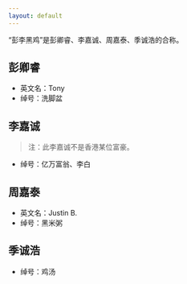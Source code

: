```yaml
---
layout: default
---
```

“彭李黑鸡”是彭卿睿、李嘉诚、周嘉泰、季诚浩的合称。

## 彭卿睿
- 英文名：Tony
- 绰号：洗脚盆

## 李嘉诚
> 注：此李嘉诚不是香港某位富豪。

- 绰号：亿万富翁、李白

## 周嘉泰
- 英文名：Justin B.
- 绰号：黑米粥

## 季诚浩
- 绰号：鸡汤
